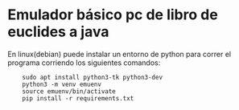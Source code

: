 
# Emulador básico pc de libro de euclides a java

En linux(debian) puede instalar un entorno de python para correr el programa corriendo los siguientes comandos:

```Shell
    sudo apt install python3-tk python3-dev
    python3 -m venv emuenv
    source emuenv/bin/activate
    pip install -r requirements.txt
```
